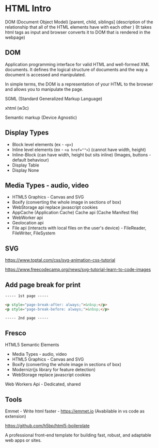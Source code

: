 # HTML Intro

DOM (Document Object Model) [parent, child, siblings] (description of the relationship that all of the HTML elements have with each other ) (It takes html tags as input and browser converts it to DOM that is rendered in the webpage)

## DOM

Application programming interface for valid HTML and well-formed XML documents. It defines the logical structure of documents and the way a document is accessed and manipulated.

In simple terms, the DOM is a representation of your HTML to the browser and allows you to manipulate the page.

SGML (Standard Generalized Markup Language)

xhtml (w3c)

Semantic markup (Device Agnostic)

## Display Types

- Block level elements (ex - `<p>`)
- Inline level elements (ex - `<a href="">`) (cannot have width, height)
- Inline-Block (can have width, height but sits inline) (Images, buttons - default behaviour)
- Display Table
- Display None

## Media Types - audio, video

- HTML5 Graphics - Canvas and SVG
- Boxify (converting the whole image in sections of box)
- WebStorage api replace javascript cookies
- AppCache (Application Cache) Cache api (Cache Manifest file)
- WebWorker api
- Geolocation api
- File api (interacts with local files on the user's device) - FileReader, FileWriter, FileSystem

## SVG

<https://www.toptal.com/css/svg-animation-css-tutorial>

<https://www.freecodecamp.org/news/svg-tutorial-learn-to-code-images>

## Add page break for print

```html
----- 1st page -----

<p style="page-break-after: always;">&nbsp;</p>
<p style="page-break-before: always;">&nbsp;</p>

----- 2nd page -----
```

## Fresco

HTML5 Semantic Elements

- Media Types - audio, video
- HTML5 Graphics - Canvas and SVG
- Boxify (converting the whole image in sections of box)
- Modernizr(js library for feature detection)
- WebStorage replace javascript cookies

Web Workers Api - Dedicated, shared

## Tools

Emmet - Write html faster - <https://emmet.io> (Avabilable in vs code as extension)

<https://github.com/h5bp/html5-boilerplate>

A professional front-end template for building fast, robust, and adaptable web apps or sites.
